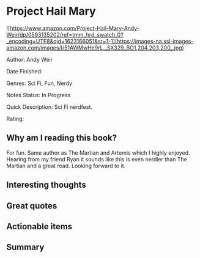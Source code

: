 # Project Hail Mary
![https://www.amazon.com/Project-Hail-Mary-Andy-Weir/dp/0593135202/ref=tmm_hrd_swatch_0?_encoding=UTF8&qid=1623166051&sr=1-1](https://images-na.ssl-images-amazon.com/images/I/51AWMwHe9rL._SX329_BO1,204,203,200_.jpg)

Author: Andy Weir

Date Finished: 

Genres: Sci Fi, Fun, Nerdy

Notes Status: In Progress

Quick Description: Sci Fi nerdfest. 

Rating: 


## Why am I reading this book?
For fun. Same author as The Martian and Artemis which I highly enjoyed. Hearing from my friend Ryan it sounds like this is even nerdier than The Martian and a great read. Looking forward to it.

## Interesting thoughts


## Great quotes


## Actionable items


## Summary


